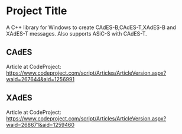 # Project Title
A C++ library for Windows to create CAdES-B,CAdES-T,XAdES-B and XAdES-T messages. Also supports ASiC-S with CAdES-T.

## CAdES
Article at CodeProject: https://www.codeproject.com/script/Articles/ArticleVersion.aspx?waid=267644&aid=1256991

## XAdES
Article at CodeProject: https://www.codeproject.com/script/Articles/ArticleVersion.aspx?waid=268671&aid=1259460


